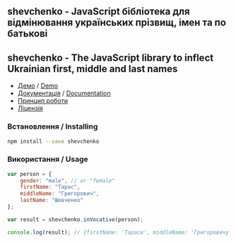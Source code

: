 ## shevchenko - JavaScript бібліотека для відмінювання українських прізвищ, імен та по батькові 

## shevchenko - The JavaScript library to inflect Ukrainian first, middle and last names

* [Демо](http://shevchenko-js.tooleks.com/?lang=uk#demo) / [Demo](http://shevchenko-js.tooleks.com/?lang=en#demo)
* [Документація](https://github.com/tooleks/shevchenko-js/wiki/%5Buk%5D-%D0%94%D0%BE%D0%BA%D1%83%D0%BC%D0%B5%D0%BD%D1%82%D0%B0%D1%86%D1%96%D1%8F) / [Documentation](https://github.com/tooleks/shevchenko-js/wiki/%5Ben%5D-Documentation)
* [Принцип роботи](https://github.com/tooleks/shevchenko-js/wiki/%5Buk%5D-%D0%9F%D1%80%D0%B8%D0%BD%D1%86%D0%B8%D0%BF-%D1%80%D0%BE%D0%B1%D0%BE%D1%82%D0%B8)
* [Ліцензія](https://github.com/tooleks/shevchenko-js/blob/master/LICENSE)

### Встановлення / Installing

```bash
npm install --save shevchenko
```

### Використання / Usage

```JavaScript
var person = {
    gender: "male", // or "female"
    firstName: "Тарас",
    middleName: "Григорович",
    lastName: "Шевченко"
};

var result = shevchenko.inVocative(person);

console.log(result); // {firstName: 'Тарасе', middleName: 'Григоровичу', lastName: 'Шевченку'}
```
